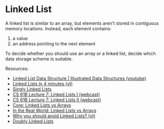 # Linked List

A linked list is similar to an array, but elements aren't stored in contiguous memory locations. Instead, each element contains:
1. a value
1. an address pointing to the next element

To decide whether you should use an array or a linked list, decide which data storage scheme is suitable.

Resources:
- [Linked List Data Structure | Illustrated Data Structures (youtube)](https://www.youtube.com/watch?v=odW9FU8jPRQ)
- [Linked Lists in 4 minutes (yt)](https://www.youtube.com/watch?v=F8AbOfQwl1c)
- [Singly Linked Lists](https://www.coursera.org/lecture/data-structures/singly-linked-lists-kHhgK)
- [CS 61B Lecture 7: Linked Lists I (webcast)](https://archive.org/details/ucberkeley_webcast_htzJdKoEmO0)
- [CS 61B Lecture 7: Linked Lists II (webcast)](https://archive.org/details/ucberkeley_webcast_-c4I3gFYe3w)
- [Core: Linked Lists vs Arrays](https://www.coursera.org/lecture/data-structures-optimizing-performance/core-linked-lists-vs-arrays-rjBs9)
- [In the Real World: Linked Lists vs Arrays](https://www.coursera.org/lecture/data-structures-optimizing-performance/in-the-real-world-lists-vs-arrays-QUaUd)
- [Why you should avoid Linked Lists? (yt)](https://www.youtube.com/watch?v=YQs6IC-vgmo)
- [Doubly Linked Lists](https://www.coursera.org/lecture/data-structures/doubly-linked-lists-jpGKD)

